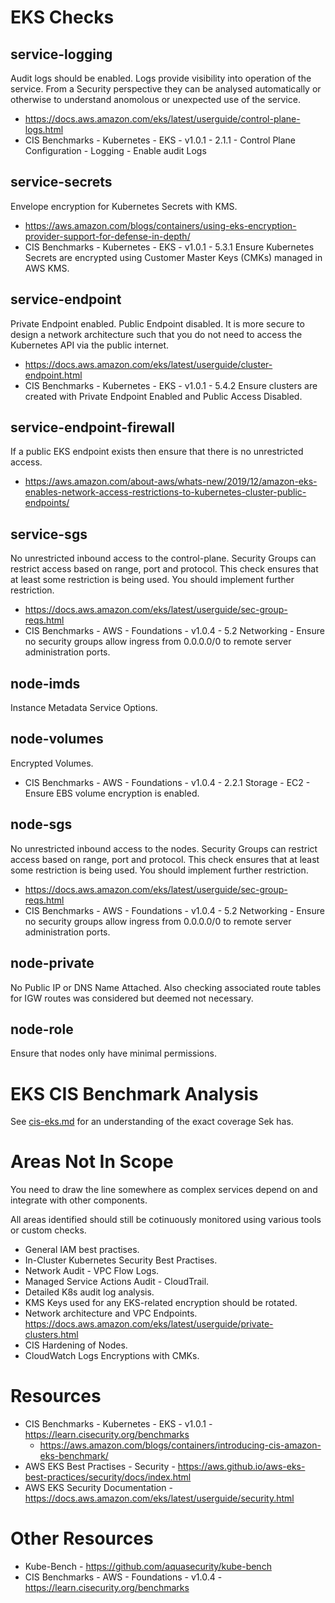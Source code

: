 # EKS Checks

## service-logging
Audit logs should be enabled. Logs provide visibility into operation of the service. From a Security perspective they can be analysed automatically or otherwise to understand anomolous or unexpected use of the service.

* https://docs.aws.amazon.com/eks/latest/userguide/control-plane-logs.html
* CIS Benchmarks - Kubernetes - EKS - v1.0.1 - 2.1.1 - Control Plane Configuration - Logging - Enable audit Logs

## service-secrets
Envelope encryption for Kubernetes Secrets with KMS.

* https://aws.amazon.com/blogs/containers/using-eks-encryption-provider-support-for-defense-in-depth/
* CIS Benchmarks - Kubernetes - EKS - v1.0.1 - 5.3.1 Ensure Kubernetes Secrets are encrypted using Customer Master Keys (CMKs) managed in AWS KMS.

## service-endpoint
Private Endpoint enabled. Public Endpoint disabled. It is more secure to design a network architecture such that you do not need to access the Kubernetes API via the public internet.

* https://docs.aws.amazon.com/eks/latest/userguide/cluster-endpoint.html
* CIS Benchmarks - Kubernetes - EKS - v1.0.1 - 5.4.2 Ensure clusters are created with Private Endpoint Enabled and Public Access Disabled.

## service-endpoint-firewall
If a public EKS endpoint exists then ensure that there is no unrestricted access.

* https://aws.amazon.com/about-aws/whats-new/2019/12/amazon-eks-enables-network-access-restrictions-to-kubernetes-cluster-public-endpoints/

## service-sgs
No unrestricted inbound access to the control-plane. Security Groups can restrict access based on range, port and protocol. This check ensures that at least some restriction is being used. You should implement further restriction.

* https://docs.aws.amazon.com/eks/latest/userguide/sec-group-reqs.html
* CIS Benchmarks - AWS - Foundations - v1.0.4 - 5.2 Networking - Ensure no security groups allow ingress from 0.0.0.0/0 to remote server administration ports.

## node-imds
Instance Metadata Service Options.

## node-volumes
Encrypted Volumes.

* CIS Benchmarks - AWS - Foundations - v1.0.4 - 2.2.1 Storage - EC2 - Ensure EBS volume encryption is enabled.

## node-sgs
No unrestricted inbound access to the nodes. Security Groups can restrict access based on range, port and protocol. This check ensures that at least some restriction is being used. You should implement further restriction.

* https://docs.aws.amazon.com/eks/latest/userguide/sec-group-reqs.html
* CIS Benchmarks - AWS - Foundations - v1.0.4 - 5.2 Networking - Ensure no security groups allow ingress from 0.0.0.0/0 to remote server administration ports.

## node-private
No Public IP or DNS Name Attached. Also checking associated route tables for IGW routes was considered but deemed not necessary.

## node-role
Ensure that nodes only have minimal permissions.


# EKS CIS Benchmark Analysis
See [cis-eks.md](cis-eks.md) for an understanding of the exact coverage Sek has.


# Areas Not In Scope
You need to draw the line somewhere as complex services depend on and integrate with other components.

All areas identified should still be cotinuously monitored using various tools or custom checks.

* General IAM best practises.
* In-Cluster Kubernetes Security Best Practises.
* Network Audit - VPC Flow Logs.
* Managed Service Actions Audit - CloudTrail.
* Detailed K8s audit log analysis.
* KMS Keys used for any EKS-related encryption should be rotated.
* Network architecture and VPC Endpoints. https://docs.aws.amazon.com/eks/latest/userguide/private-clusters.html
* CIS Hardening of Nodes.
* CloudWatch Logs Encryptions with CMKs.


# Resources
* CIS Benchmarks - Kubernetes - EKS - v1.0.1 - https://learn.cisecurity.org/benchmarks
    * https://aws.amazon.com/blogs/containers/introducing-cis-amazon-eks-benchmark/
* AWS EKS Best Practises - Security - https://aws.github.io/aws-eks-best-practices/security/docs/index.html
* AWS EKS Security Documentation - https://docs.aws.amazon.com/eks/latest/userguide/security.html


# Other Resources
* Kube-Bench - https://github.com/aquasecurity/kube-bench
* CIS Benchmarks - AWS - Foundations - v1.0.4 - https://learn.cisecurity.org/benchmarks
